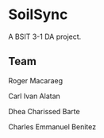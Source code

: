 # SoilSync

A BSIT 3-1 DA project.

## Team

Roger Macaraeg

Carl Ivan Alatan

Dhea Charissed Barte

Charles Emmanuel Benitez

